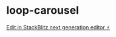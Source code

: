 # loop-carousel

[Edit in StackBlitz next generation editor ⚡️](https://stackblitz.com/~/github.com/Gerphelius/loop-carousel)